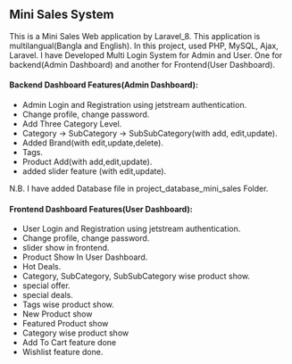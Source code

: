 
## Mini Sales System

This is a Mini Sales Web application by Laravel_8. This application is multilangual(Bangla and English). In this project, used PHP, MySQL, Ajax, Laravel. 
I have Developed Multi Login System for Admin and User. One for backend(Admin Dashboard) and another for Frontend(User Dashboard).

#### Backend Dashboard Features(Admin Dashboard):

- Admin Login and Registration using jetstream authentication.
- Change profile, change password.
- Add Three Category Level.
- Category -> SubCategory -> SubSubCategory(with add, edit,update).
- Added Brand(with edit,update,delete).
- Tags.
- Product Add(with add,edit,update).
- added slider feature (with edit,update).

N.B. I have added Database file in project_database_mini_sales Folder.

#### Frontend Dashboard Features(User Dashboard):

- User Login and Registration using jetstream authentication.
- Change profile, change password.
- slider show in frontend.
- Product Show In User Dashboard.
- Hot Deals.
- Category, SubCategory, SubSubCategory wise product show.
- special offer.
- special deals.
- Tags wise product show.
- New Product show
- Featured Product show
- Category wise product show
- Add To Cart feature done 
- Wishlist feature done.
